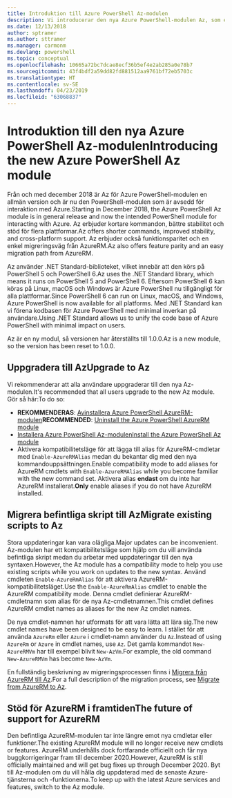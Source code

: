 ```yaml
---
title: Introduktion till Azure PowerShell Az-modulen
description: Vi introducerar den nya Azure PowerShell-modulen Az, som ersätter AzureRM-modulen.
ms.date: 12/13/2018
author: sptramer
ms.author: sttramer
ms.manager: carmonm
ms.devlang: powershell
ms.topic: conceptual
ms.openlocfilehash: 10665a72bc7dcae8ecf36b5ef4e2ab285a0e78b7
ms.sourcegitcommit: 43f4bdf2a59dd82fd881512aa9761bf72eb5703c
ms.translationtype: HT
ms.contentlocale: sv-SE
ms.lasthandoff: 04/23/2019
ms.locfileid: "63068837"
---
```

# <a name="introducing-the-new-azure-powershell-az-module"></a><span data-ttu-id="df2dc-103">Introduktion till den nya Azure PowerShell Az-modulen</span><span class="sxs-lookup"><span data-stu-id="df2dc-103">Introducing the new Azure PowerShell Az module</span></span>

<span data-ttu-id="df2dc-104">Från och med december 2018 är Az för Azure PowerShell-modulen en allmän version och är nu den PowerShell-modulen som är avsedd för interaktion med Azure.</span><span class="sxs-lookup"><span data-stu-id="df2dc-104">Starting in December 2018, the Azure PowerShell Az module is in general release and now the intended PowerShell module for interacting with Azure.</span></span> <span data-ttu-id="df2dc-105">Az erbjuder kortare kommandon, bättre stabilitet och stöd för flera plattformar.</span><span class="sxs-lookup"><span data-stu-id="df2dc-105">Az offers shorter commands, improved stability, and cross-platform support.</span></span> <span data-ttu-id="df2dc-106">Az erbjuder också funktionsparitet och en enkel migreringsväg från AzureRM.</span><span class="sxs-lookup"><span data-stu-id="df2dc-106">Az also offers feature parity and an easy migration path from AzureRM.</span></span>

<span data-ttu-id="df2dc-107">Az använder .NET Standard-biblioteket, vilket innebär att den körs på PowerShell 5 och PowerShell 6.</span><span class="sxs-lookup"><span data-stu-id="df2dc-107">Az uses the .NET Standard library, which means it runs on PowerShell 5 and PowerShell 6.</span></span>
<span data-ttu-id="df2dc-108">Eftersom PowerShell 6 kan köras på Linux, macOS och Windows är Azure PowerShell nu tillgängligt för alla plattformar.</span><span class="sxs-lookup"><span data-stu-id="df2dc-108">Since PowerShell 6 can run on Linux, macOS, and Windows, Azure PowerShell is now available for all platforms.</span></span>
<span data-ttu-id="df2dc-109">Med .NET Standard kan vi förena kodbasen för Azure PowerShell med minimal inverkan på användare.</span><span class="sxs-lookup"><span data-stu-id="df2dc-109">Using .NET Standard allows us to unify the code base of Azure PowerShell with minimal impact on users.</span></span>

<span data-ttu-id="df2dc-110">Az är en ny modul, så versionen har återställts till 1.0.0.</span><span class="sxs-lookup"><span data-stu-id="df2dc-110">Az is a new module, so the version has been reset to 1.0.0.</span></span>

## <a name="upgrade-to-az"></a><span data-ttu-id="df2dc-111">Uppgradera till Az</span><span class="sxs-lookup"><span data-stu-id="df2dc-111">Upgrade to Az</span></span>

<span data-ttu-id="df2dc-112">Vi rekommenderar att alla användare uppgraderar till den nya Az-modulen.</span><span class="sxs-lookup"><span data-stu-id="df2dc-112">It's recommended that all users upgrade to the new Az module.</span></span> <span data-ttu-id="df2dc-113">Gör så här:</span><span class="sxs-lookup"><span data-stu-id="df2dc-113">To do so:</span></span>

* <span data-ttu-id="df2dc-114">__REKOMMENDERAS__: [Avinstallera Azure PowerShell AzureRM-modulen](/powershell/azure/uninstall-az-ps#uninstall-the-azurerm-module)</span><span class="sxs-lookup"><span data-stu-id="df2dc-114">__RECOMMENDED__: [Uninstall the Azure PowerShell AzureRM module](/powershell/azure/uninstall-az-ps#uninstall-the-azurerm-module)</span></span>
* [<span data-ttu-id="df2dc-115">Installera Azure PowerShell Az-modulen</span><span class="sxs-lookup"><span data-stu-id="df2dc-115">Install the Azure PowerShell Az module</span></span>](/powershell/azure/install-az-ps)
* <span data-ttu-id="df2dc-116">Aktivera kompatibilitetsläge för att lägga till alias för AzureRM-cmdletar med `Enable-AzureRMAlias` medan du bekantar dig med den nya kommandouppsättningen.</span><span class="sxs-lookup"><span data-stu-id="df2dc-116">Enable compatibility mode to add aliases for AzureRM cmdlets with `Enable-AzureRMAlias` while you become familiar with the new command set.</span></span> <span data-ttu-id="df2dc-117">Aktivera alias __endast__ om du inte har AzureRM installerat.</span><span class="sxs-lookup"><span data-stu-id="df2dc-117">__Only__ enable aliases if you do not have AzureRM installed.</span></span>

## <a name="migrate-existing-scripts-to-az"></a><span data-ttu-id="df2dc-118">Migrera befintliga skript till Az</span><span class="sxs-lookup"><span data-stu-id="df2dc-118">Migrate existing scripts to Az</span></span>

<span data-ttu-id="df2dc-119">Stora uppdateringar kan vara olägliga.</span><span class="sxs-lookup"><span data-stu-id="df2dc-119">Major updates can be inconvenient.</span></span> <span data-ttu-id="df2dc-120">Az-modulen har ett kompatibilitetsläge som hjälp om du vill använda befintliga skript medan du arbetar med uppdateringar till den nya syntaxen.</span><span class="sxs-lookup"><span data-stu-id="df2dc-120">However, the Az module has a compatibility mode to help you use existing scripts while you work on updates to the new syntax.</span></span> <span data-ttu-id="df2dc-121">Använd cmdleten `Enable-AzureRmAlias` för att aktivera AzureRM-kompatibilitetsläget.</span><span class="sxs-lookup"><span data-stu-id="df2dc-121">Use the `Enable-AzureRmAlias` cmdlet to enable the AzureRM compatibility mode.</span></span> <span data-ttu-id="df2dc-122">Denna cmdlet definierar AzureRM-cmdletnamn som alias för de nya Az-cmdletnamnen.</span><span class="sxs-lookup"><span data-stu-id="df2dc-122">This cmdlet defines AzureRM cmdlet names as aliases for the new Az cmdlet names.</span></span>

<span data-ttu-id="df2dc-123">De nya cmdlet-namnen har utformats för att vara lätta att lära sig.</span><span class="sxs-lookup"><span data-stu-id="df2dc-123">The new cmdlet names have been designed to be easy to learn.</span></span> <span data-ttu-id="df2dc-124">I stället för att använda `AzureRm` eller `Azure` i cmdlet-namn använder du `Az`.</span><span class="sxs-lookup"><span data-stu-id="df2dc-124">Instead of using `AzureRm` or `Azure` in cmdlet names, use `Az`.</span></span> <span data-ttu-id="df2dc-125">Det gamla kommandot `New-AzureRMVm` har till exempel blivit `New-AzVm`.</span><span class="sxs-lookup"><span data-stu-id="df2dc-125">For example, the old command `New-AzureRMVm` has become `New-AzVm`.</span></span>

<span data-ttu-id="df2dc-126">En fullständig beskrivning av migreringsprocessen finns i [Migrera från AzureRM till Az](migrate-from-azurerm-to-az.md).</span><span class="sxs-lookup"><span data-stu-id="df2dc-126">For a full description of the migration process, see [Migrate from AzureRM to Az](migrate-from-azurerm-to-az.md).</span></span>

## <a name="the-future-of-support-for-azurerm"></a><span data-ttu-id="df2dc-127">Stöd för AzureRM i framtiden</span><span class="sxs-lookup"><span data-stu-id="df2dc-127">The future of support for AzureRM</span></span>

<span data-ttu-id="df2dc-128">Den befintliga AzureRM-modulen tar inte längre emot nya cmdletar eller funktioner.</span><span class="sxs-lookup"><span data-stu-id="df2dc-128">The existing AzureRM module will no longer receive new cmdlets or features.</span></span> <span data-ttu-id="df2dc-129">AzureRM underhålls dock fortfarande officiellt och får nya buggkorrigeringar fram till december 2020.</span><span class="sxs-lookup"><span data-stu-id="df2dc-129">However, AzureRM is still officially maintained and will get bug fixes up through December 2020.</span></span> <span data-ttu-id="df2dc-130">Byt till Az-modulen om du vill hålla dig uppdaterad med de senaste Azure-tjänsterna och -funktionerna.</span><span class="sxs-lookup"><span data-stu-id="df2dc-130">To keep up with the latest Azure services and features, switch to the Az module.</span></span>

